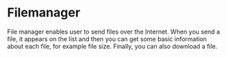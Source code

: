 # Filemanager
File manager enables user to send files over the Internet. 
When you send a file, it appears on the list and then you can get some basic information about each file, for example file size.
Finally, you can also download a file.
